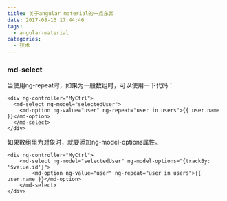 ```yaml
---
title: 关于angular material的一点东西
date: 2017-08-16 17:44:46
tags: 
  - angular-material
categories: 
  - 技术
---
```


### md-select
当使用ng-repeat时，如果为一般数组时，可以使用一下代码：
````
<div ng-controller="MyCtrl">
  <md-select ng-model="selectedUser">
    <md-option ng-value="user" ng-repeat="user in users">{{ user.name }}</md-option>
  </md-select>
</div>
````
如果数组里为对象时，就要添加ng-model-options属性。
```
<div ng-controller="MyCtrl">
    <md-select ng-model="selectedUser" ng-model-options="{trackBy: '$value.id'}">
        <md-option ng-value="user" ng-repeat="user in users">{{ user.name }}</md-option>
    </md-select>
</div>
```   
